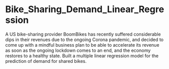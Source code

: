 # Bike_Sharing_Demand_Linear_Regression

A US bike-sharing provider BoomBikes has recently suffered considerable dips in their revenues due to the ongoing Corona pandemic, and decided to come up with a mindful business plan to be able to accelerate its revenue as soon as the ongoing lockdown comes to an end, and the economy restores to a healthy state. Built a multiple linear regression model for the prediction of demand for shared bikes.
